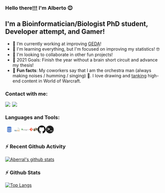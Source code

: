 ### Hello there[!!!][meme] I'm Alberto :blush:

## I'm a Bioinformatician/Biologist PhD student, Developer attempt, and Gamer!

- :microscope: I’m currently working at improving [GEDA][GEDA]!
- :seedling: I'm learning everything, but I'm focused on improving my statistics! :nerd_face: 
- :duck: I'm looking to collaborate in other fun projects!
- :rocket: 2021 Goals: Finish the year without a brain short circuit and advance my thesis!
- :full_moon_with_face: **Fun facts**: My coworkers say that I am the orchestra man (always making noises / humming / singing) :eyes:.    I love drawing and [tanking][NYSA] high-end content in World of Warcraft.

### Contact with me:

[<img align="left" width="22px" src="https://cdn.jsdelivr.net/npm/simple-icons@v3/icons/gmail.svg" />][mail]
[<img align="left" width="22px" src="https://cdn.jsdelivr.net/npm/simple-icons@v3/icons/linkedin.svg" />][linkedin]


<br/>

### Languages and Tools:



<img align="left" alt="SQL" width="26px" src="https://raw.githubusercontent.com/github/explore/80688e429a7d4ef2fca1e82350fe8e3517d3494d/topics/sql/sql.png" />

<img align="left" alt="MySQL" width="26px" src="https://raw.githubusercontent.com/github/explore/80688e429a7d4ef2fca1e82350fe8e3517d3494d/topics/mysql/mysql.png" />

<img align="left" alt="MongoDB" width="26px" src="https://raw.githubusercontent.com/github/explore/80688e429a7d4ef2fca1e82350fe8e3517d3494d/topics/mongodb/mongodb.png" />

<img align="left" alt="Git" width="26px" src="https://raw.githubusercontent.com/github/explore/80688e429a7d4ef2fca1e82350fe8e3517d3494d/topics/git/git.png" />

<img align="left" alt="GitHub" width="26px" src="https://raw.githubusercontent.com/github/explore/78df643247d429f6cc873026c0622819ad797942/topics/github/github.png" />

<img align="left" alt="Terminal" width="26px" src="https://raw.githubusercontent.com/github/explore/80688e429a7d4ef2fca1e82350fe8e3517d3494d/topics/terminal/terminal.png" />

<br />
<br />



### :zap: Recent Github Activity
[![Aberral's github stats](https://github-readme-stats.vercel.app/api?username=aberral&show_icons=true&theme=radical)](https://github.com/aberral/github-readme-stats)

### :zap: Github Stats
[![Top Langs](https://github-readme-stats.vercel.app/api/top-langs/?username=aberral)](https://github.com/anuraghazra/github-readme-stats)

  
[meme]: https://static.wikia.nocookie.net/star-wars-memes/images/f/fe/General_Kenobi%21.jpg/revision/latest/scale-to-width-down/925?cb=20200402023149
[GEDA]: http://cicblade.dep.usal.es/GEDA/
[NYSA]: https://worldofwarcraft.com/es-es/character/eu/zuljin/nysadra
[mail]: mailto:aberralgonzalez@usal.es
[linkedin]: https://www.linkedin.com/in/aberralgonzalez/